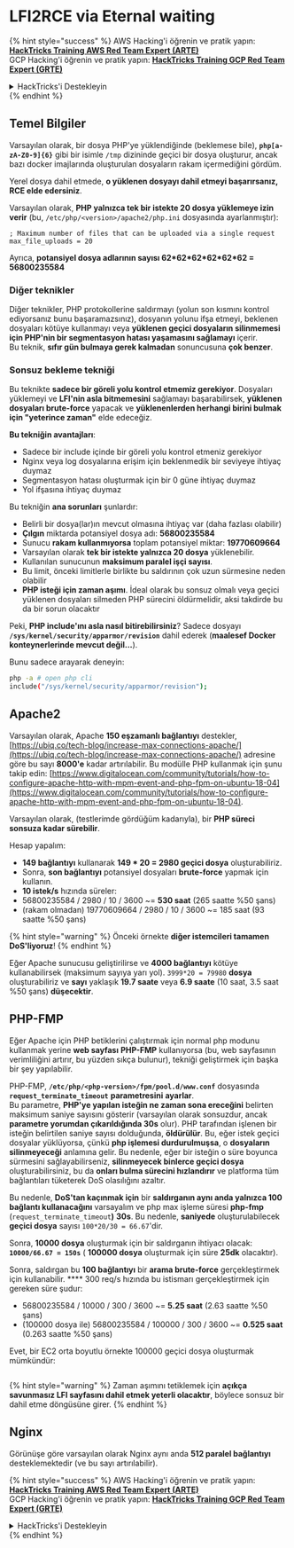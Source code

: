 # LFI2RCE via Eternal waiting

{% hint style="success" %}
AWS Hacking'i öğrenin ve pratik yapın:<img src="/.gitbook/assets/arte.png" alt="" data-size="line">[**HackTricks Training AWS Red Team Expert (ARTE)**](https://training.hacktricks.xyz/courses/arte)<img src="/.gitbook/assets/arte.png" alt="" data-size="line">\
GCP Hacking'i öğrenin ve pratik yapın: <img src="/.gitbook/assets/grte.png" alt="" data-size="line">[**HackTricks Training GCP Red Team Expert (GRTE)**<img src="/.gitbook/assets/grte.png" alt="" data-size="line">](https://training.hacktricks.xyz/courses/grte)

<details>

<summary>HackTricks'i Destekleyin</summary>

* [**abonelik planlarını**](https://github.com/sponsors/carlospolop) kontrol edin!
* **💬 [**Discord grubuna**](https://discord.gg/hRep4RUj7f) veya [**telegram grubuna**](https://t.me/peass) katılın ya da **Twitter'da** 🐦 [**@hacktricks\_live**](https://twitter.com/hacktricks\_live)**'i takip edin.**
* **Hacking ipuçlarını paylaşmak için** [**HackTricks**](https://github.com/carlospolop/hacktricks) ve [**HackTricks Cloud**](https://github.com/carlospolop/hacktricks-cloud) github reposuna PR gönderin.

</details>
{% endhint %}

## Temel Bilgiler

Varsayılan olarak, bir dosya PHP'ye yüklendiğinde (beklemese bile), **`php[a-zA-Z0-9]{6}`** gibi bir isimle `/tmp` dizininde geçici bir dosya oluşturur, ancak bazı docker imajlarında oluşturulan dosyaların rakam içermediğini gördüm.

Yerel dosya dahil etmede, **o yüklenen dosyayı dahil etmeyi başarırsanız, RCE elde edersiniz**.

Varsayılan olarak, **PHP yalnızca tek bir istekte 20 dosya yüklemeye izin verir** (bu, `/etc/php/<version>/apache2/php.ini` dosyasında ayarlanmıştır):
```
; Maximum number of files that can be uploaded via a single request
max_file_uploads = 20
```
Ayrıca, **potansiyel dosya adlarının sayısı 62\*62\*62\*62\*62\*62 = 56800235584**

### Diğer teknikler

Diğer teknikler, PHP protokollerine saldırmayı (yolun son kısmını kontrol ediyorsanız bunu başaramazsınız), dosyanın yolunu ifşa etmeyi, beklenen dosyaları kötüye kullanmayı veya **yüklenen geçici dosyaların silinmemesi için PHP'nin bir segmentasyon hatası yaşamasını sağlamayı** içerir.\
Bu teknik, **sıfır gün bulmaya gerek kalmadan** sonuncusuna **çok benzer**.

### Sonsuz bekleme tekniği

Bu teknikte **sadece bir göreli yolu kontrol etmemiz gerekiyor**. Dosyaları yüklemeyi ve **LFI'nin asla bitmemesini** sağlamayı başarabilirsek, **yüklenen dosyaları brute-force** yapacak ve **yüklenenlerden herhangi birini bulmak için "yeterince zaman"** elde edeceğiz.

**Bu tekniğin avantajları**:

* Sadece bir include içinde bir göreli yolu kontrol etmeniz gerekiyor
* Nginx veya log dosyalarına erişim için beklenmedik bir seviyeye ihtiyaç duymaz
* Segmentasyon hatası oluşturmak için bir 0 güne ihtiyaç duymaz
* Yol ifşasına ihtiyaç duymaz

Bu tekniğin **ana sorunları** şunlardır:

* Belirli bir dosya(lar)ın mevcut olmasına ihtiyaç var (daha fazlası olabilir)
* **Çılgın** miktarda potansiyel dosya adı: **56800235584**
* Sunucu **rakam kullanmıyorsa** toplam potansiyel miktar: **19770609664**
* Varsayılan olarak **tek bir istekte yalnızca 20 dosya** yüklenebilir.
* Kullanılan sunucunun **maksimum paralel işçi sayısı**.
* Bu limit, önceki limitlerle birlikte bu saldırının çok uzun sürmesine neden olabilir
* **PHP isteği için zaman aşımı**. İdeal olarak bu sonsuz olmalı veya geçici yüklenen dosyaları silmeden PHP sürecini öldürmelidir, aksi takdirde bu da bir sorun olacaktır

Peki, **PHP include'ını asla nasıl bitirebilirsiniz**? Sadece dosyayı **`/sys/kernel/security/apparmor/revision`** dahil ederek (**maalesef Docker konteynerlerinde mevcut değil...**).

Bunu sadece arayarak deneyin:
```bash
php -a # open php cli
include("/sys/kernel/security/apparmor/revision");
```
## Apache2

Varsayılan olarak, Apache **150 eşzamanlı bağlantıyı** destekler, [https://ubiq.co/tech-blog/increase-max-connections-apache/](https://ubiq.co/tech-blog/increase-max-connections-apache/) adresine göre bu sayı **8000'e** kadar artırılabilir. Bu modülle PHP kullanmak için şunu takip edin: [https://www.digitalocean.com/community/tutorials/how-to-configure-apache-http-with-mpm-event-and-php-fpm-on-ubuntu-18-04](https://www.digitalocean.com/community/tutorials/how-to-configure-apache-http-with-mpm-event-and-php-fpm-on-ubuntu-18-04).

Varsayılan olarak, (testlerimde gördüğüm kadarıyla), bir **PHP süreci sonsuza kadar sürebilir**.

Hesap yapalım:

* **149 bağlantıyı** kullanarak **149 \* 20 = 2980 geçici dosya** oluşturabiliriz.
* Sonra, **son bağlantıyı** potansiyel dosyaları **brute-force** yapmak için kullanın.
* **10 istek/s** hızında süreler:
* 56800235584 / 2980 / 10 / 3600 \~= **530 saat** (265 saatte %50 şans)
* (rakam olmadan) 19770609664 / 2980 / 10 / 3600 \~= 185 saat (93 saatte %50 şans)

{% hint style="warning" %}
Önceki örnekte **diğer istemcileri tamamen DoS'liyoruz**!
{% endhint %}

Eğer Apache sunucusu geliştirilirse ve **4000 bağlantıyı** kötüye kullanabilirsek (maksimum sayıya yarı yol). `3999*20 = 79980` **dosya** oluşturabiliriz ve **sayı** yaklaşık **19.7 saate** veya **6.9 saate** (10 saat, 3.5 saat %50 şans) **düşecektir**.

## PHP-FMP

Eğer Apache için PHP betiklerini çalıştırmak için normal php modunu kullanmak yerine **web sayfası** **PHP-FMP** kullanıyorsa (bu, web sayfasının verimliliğini artırır, bu yüzden sıkça bulunur), tekniği geliştirmek için başka bir şey yapılabilir.

PHP-FMP, **`/etc/php/<php-version>/fpm/pool.d/www.conf`** dosyasında **`request_terminate_timeout`** **parametresini** **ayarlar**.\
Bu parametre, **PHP'ye yapılan isteğin ne zaman sona ereceğini** belirten maksimum saniye sayısını gösterir (varsayılan olarak sonsuzdur, ancak **parametre yorumdan çıkarıldığında 30s** olur). PHP tarafından işlenen bir isteğin belirtilen saniye sayısı dolduğunda, **öldürülür**. Bu, eğer istek geçici dosyalar yüklüyorsa, çünkü **php işlemesi durdurulmuşsa**, o **dosyaların silinmeyeceği** anlamına gelir. Bu nedenle, eğer bir isteğin o süre boyunca sürmesini sağlayabilirseniz, **silinmeyecek binlerce geçici dosya** oluşturabilirsiniz, bu da **onları bulma sürecini hızlandırır** ve platforma tüm bağlantıları tüketerek DoS olasılığını azaltır.

Bu nedenle, **DoS'tan kaçınmak için** bir **saldırganın aynı anda yalnızca 100 bağlantı kullanacağını** varsayalım ve php max işleme süresi **php-fmp** (`request_terminate_timeout`**)** **30s**. Bu nedenle, **saniyede** oluşturulabilecek **geçici dosya** sayısı `100*20/30 = 66.67`'dir.

Sonra, **10000 dosya** oluşturmak için bir saldırganın ihtiyacı olacak: **`10000/66.67 = 150s`** ( **100000 dosya** oluşturmak için süre **25dk** olacaktır).

Sonra, saldırgan bu **100 bağlantıyı** bir **arama brute-force** gerçekleştirmek için kullanabilir. \*\*\*\* 300 req/s hızında bu istismarı gerçekleştirmek için gereken süre şudur:

* 56800235584 / 10000 / 300 / 3600 \~= **5.25 saat** (2.63 saatte %50 şans)
* (100000 dosya ile) 56800235584 / 100000 / 300 / 3600 \~= **0.525 saat** (0.263 saatte %50 şans)

Evet, bir EC2 orta boyutlu örnekte 100000 geçici dosya oluşturmak mümkündür:

<figure><img src="../../.gitbook/assets/image (240).png" alt=""><figcaption></figcaption></figure>

{% hint style="warning" %}
Zaman aşımını tetiklemek için **açıkça savunmasız LFI sayfasını dahil etmek yeterli olacaktır**, böylece sonsuz bir dahil etme döngüsüne girer.
{% endhint %}

## Nginx

Görünüşe göre varsayılan olarak Nginx aynı anda **512 paralel bağlantıyı** desteklemektedir (ve bu sayı artırılabilir).

{% hint style="success" %}
AWS Hacking'i öğrenin ve pratik yapın:<img src="/.gitbook/assets/arte.png" alt="" data-size="line">[**HackTricks Training AWS Red Team Expert (ARTE)**](https://training.hacktricks.xyz/courses/arte)<img src="/.gitbook/assets/arte.png" alt="" data-size="line">\
GCP Hacking'i öğrenin ve pratik yapın: <img src="/.gitbook/assets/grte.png" alt="" data-size="line">[**HackTricks Training GCP Red Team Expert (GRTE)**<img src="/.gitbook/assets/grte.png" alt="" data-size="line">](https://training.hacktricks.xyz/courses/grte)

<details>

<summary>HackTricks'i Destekleyin</summary>

* [**abonelik planlarını**](https://github.com/sponsors/carlospolop) kontrol edin!
* **💬 [**Discord grubuna**](https://discord.gg/hRep4RUj7f) veya [**telegram grubuna**](https://t.me/peass) katılın ya da **Twitter'da** 🐦 [**@hacktricks\_live**](https://twitter.com/hacktricks\_live)**'i takip edin.**
* **Hacking ipuçlarını paylaşmak için** [**HackTricks**](https://github.com/carlospolop/hacktricks) ve [**HackTricks Cloud**](https://github.com/carlospolop/hacktricks-cloud) github reposuna PR gönderin.

</details>
{% endhint %}
